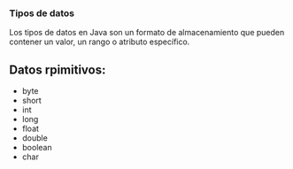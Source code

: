 ### Tipos de datos
Los tipos de datos en Java son un formato de almacenamiento que pueden contener un valor, un rango o atributo específico.
## Datos rpimitivos:
* byte
* short
* int
* long
* float
* double
* boolean
* char


